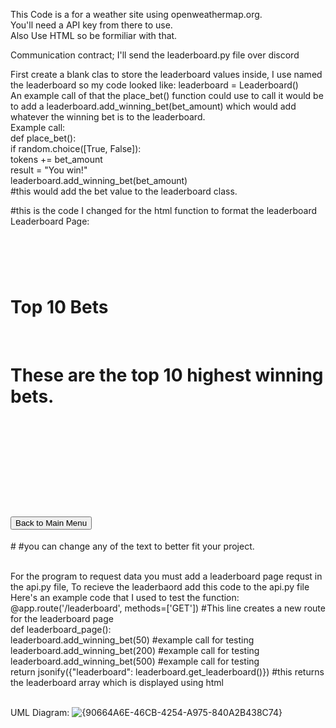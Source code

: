 This Code is a for a weather site using openweathermap.org. <br>
You'll need a API key from there to use. <br>
Also Use HTML so be formiliar with that. <br>

Communication contract; I'll send the leaderboard.py file over discord<br>

First create a blank clas to store the leaderboard values inside, I use named the leaderboard so my code looked like: leaderboard = Leaderboard() <br>
An example call of that the place_bet() function could use to call it would be to add a leaderboard.add_winning_bet(bet_amount) which would add whatever the winning bet is to the leaderboard. <br>
Example call: <br>
def place_bet():<br>
    if random.choice([True, False]):<br>
        tokens += bet_amount<br>
        result = "You win!"<br>
        leaderboard.add_winning_bet(bet_amount)<br>
#this would add the bet value to the leaderboard class.<br>
        
#this is the code I changed for the html function to format the leaderboard<br>
Leaderboard Page:<br>
 # <div id="leaderboard" class="page"><br>
  #      <h1>Top 10 Bets</h1><br>
   #     <p>These are the top 10 highest winning bets.</p><br>
   #    <ul id="leaderboard-list"></ul><br>
   #     <button onclick="switchPage('main-menu')">Back to Main Menu</button><br>
  #</div> #you can change any of the text to better fit your project.<br><br>


For the program to request data you must add a leaderboard page requst in the api.py file,
To recieve the leaderbaord add this code to the api.py file<br>
Here's an example code that I used to test the function:<br>
@app.route('/leaderboard', methods=['GET']) #This line creates a new route for the leaderboard page<br>
def leaderboard_page():<br>
    leaderboard.add_winning_bet(50) #example call for testing<br>
    leaderboard.add_winning_bet(200) #example call for testing<br>
    leaderboard.add_winning_bet(500) #example call for testing<br>
    return jsonify({"leaderboard": leaderboard.get_leaderboard()}) #this returns the leaderboard array which is displayed using html<br><br>

UML Diagram:
![{90664A6E-46CB-4254-A975-840A2B438C74}](https://github.com/user-attachments/assets/0cf383a8-93b9-43f3-953a-955435798add)
